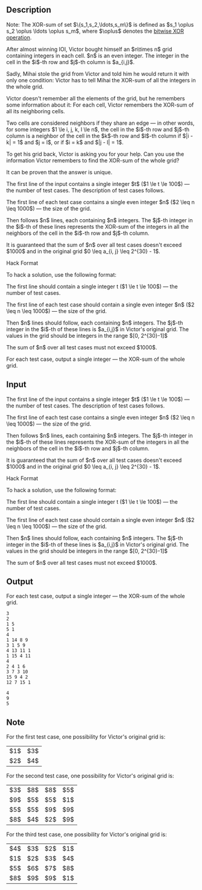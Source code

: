 ## Description

<div><p>Note: The XOR-sum of set $\{s_1,s_2,\ldots,s_m\}$ is defined as $s_1 \oplus s_2 \oplus \ldots \oplus s_m$, where $\oplus$ denotes the <a href="https://en.wikipedia.org/wiki/Bitwise_operation#XOR">bitwise XOR operation</a>.</p><p>After almost winning IOI, Victor bought himself an $n\times n$ grid containing integers in each cell. <span class="tex-font-style-bf">$n$ is an even integer.</span> The integer in the cell in the $i$-th row and $j$-th column is $a_{i,j}$.</p><p>Sadly, Mihai stole the grid from Victor and told him he would return it with only one condition: Victor has to tell Mihai the XOR-sum of <span class="tex-font-style-bf">all</span> the integers in the whole grid.</p><p>Victor doesn't remember all the elements of the grid, but he remembers some information about it: For each cell, Victor remembers the XOR-sum of all its neighboring cells.</p><p>Two cells are considered neighbors if they share an edge — in other words, for some integers $1 \le i, j, k, l \le n$, the cell in the $i$-th row and $j$-th column is a neighbor of the cell in the $k$-th row and $l$-th column if $|i - k| = 1$ and $j = l$, or if $i = k$ and $|j - l| = 1$.</p><p>To get his grid back, Victor is asking you for your help. Can you use the information Victor remembers to find the XOR-sum of the whole grid?</p><p>It can be proven that the answer is unique.</p></div><div class="input-specification"><p>The first line of the input contains a single integer $t$ ($1 \le t \le 100$) — the number of test cases. The description of test cases follows.</p><p>The first line of each test case contains a single <span class="tex-font-style-bf">even</span> integer $n$ ($2 \leq n \leq 1000$) — the size of the grid.</p><p>Then follows $n$ lines, each containing $n$ integers. The $j$-th integer in the $i$-th of these lines represents the XOR-sum of the integers in all the neighbors of the cell in the $i$-th row and $j$-th column.</p><p>It is guaranteed that the sum of $n$ over all test cases doesn't exceed $1000$ and in the original grid $0 \leq a_{i, j} \leq 2^{30} - 1$.</p><p><span class="tex-font-style-bf"><span class="tex-font-style-sf">Hack Format</span></span></p><p>To hack a solution, use the following format:</p><p>The first line should contain a single integer t ($1 \le t \le 100$) — the number of test cases.</p><p>The first line of each test case should contain a single <span class="tex-font-style-bf">even</span> integer $n$ ($2 \leq n \leq 1000$) — the size of the grid.</p><p>Then $n$ lines should follow, each containing $n$ integers. The $j$-th integer in the $i$-th of these lines is $a_{i,j}$ in Victor's <span class="tex-font-style-bf">original</span> grid. The values in the grid should be integers in the range $[0, 2^{30}-1]$</p><p>The sum of $n$ over all test cases must not exceed $1000$.</p></div><div class="output-specification"><p>For each test case, output a single integer — the XOR-sum of the whole grid.</p></div>

## Input

<p>The first line of the input contains a single integer $t$ ($1 \le t \le 100$) — the number of test cases. The description of test cases follows.</p><p>The first line of each test case contains a single <span class="tex-font-style-bf">even</span> integer $n$ ($2 \leq n \leq 1000$) — the size of the grid.</p><p>Then follows $n$ lines, each containing $n$ integers. The $j$-th integer in the $i$-th of these lines represents the XOR-sum of the integers in all the neighbors of the cell in the $i$-th row and $j$-th column.</p><p>It is guaranteed that the sum of $n$ over all test cases doesn't exceed $1000$ and in the original grid $0 \leq a_{i, j} \leq 2^{30} - 1$.</p><p><span class="tex-font-style-bf"><span class="tex-font-style-sf">Hack Format</span></span></p><p>To hack a solution, use the following format:</p><p>The first line should contain a single integer t ($1 \le t \le 100$) — the number of test cases.</p><p>The first line of each test case should contain a single <span class="tex-font-style-bf">even</span> integer $n$ ($2 \leq n \leq 1000$) — the size of the grid.</p><p>Then $n$ lines should follow, each containing $n$ integers. The $j$-th integer in the $i$-th of these lines is $a_{i,j}$ in Victor's <span class="tex-font-style-bf">original</span> grid. The values in the grid should be integers in the range $[0, 2^{30}-1]$</p><p>The sum of $n$ over all test cases must not exceed $1000$.</p>

## Output

<p>For each test case, output a single integer — the XOR-sum of the whole grid.</p>





```input1
3
2
1 5
5 1
4
1 14 8 9
3 1 5 9
4 13 11 1
1 15 4 11
4
2 4 1 6
3 7 3 10
15 9 4 2
12 7 15 1
```




```output1
4
9
5
```



## Note

<p>For the first test case, one possibility for Victor's original grid is:</p><p></p><table class="tex-tabular"><tbody><tr><td class="tex-tabular-border-left tex-tabular-text-align-center tex-tabular-border-right tex-tabular-border-top tex-tabular-border-bottom">$1$</td><td class="tex-tabular-border-left tex-tabular-text-align-center tex-tabular-border-right tex-tabular-border-top tex-tabular-border-bottom">$3$</td></tr><tr><td class="tex-tabular-border-left tex-tabular-text-align-center tex-tabular-border-right tex-tabular-border-top tex-tabular-border-bottom">$2$</td><td class="tex-tabular-border-left tex-tabular-text-align-center tex-tabular-border-right tex-tabular-border-top tex-tabular-border-bottom">$4$</td></tr></tbody></table><p></p><p>For the second test case, one possibility for Victor's original grid is:</p><p></p><table class="tex-tabular"><tbody><tr><td class="tex-tabular-border-left tex-tabular-text-align-center tex-tabular-border-right tex-tabular-border-top tex-tabular-border-bottom">$3$</td><td class="tex-tabular-border-left tex-tabular-text-align-center tex-tabular-border-right tex-tabular-border-top tex-tabular-border-bottom">$8$</td><td class="tex-tabular-border-left tex-tabular-text-align-center tex-tabular-border-right tex-tabular-border-top tex-tabular-border-bottom">$8$</td><td class="tex-tabular-border-left tex-tabular-text-align-center tex-tabular-border-right tex-tabular-border-top tex-tabular-border-bottom">$5$</td></tr><tr><td class="tex-tabular-border-left tex-tabular-text-align-center tex-tabular-border-right tex-tabular-border-top tex-tabular-border-bottom">$9$</td><td class="tex-tabular-border-left tex-tabular-text-align-center tex-tabular-border-right tex-tabular-border-top tex-tabular-border-bottom">$5$</td><td class="tex-tabular-border-left tex-tabular-text-align-center tex-tabular-border-right tex-tabular-border-top tex-tabular-border-bottom">$5$</td><td class="tex-tabular-border-left tex-tabular-text-align-center tex-tabular-border-right tex-tabular-border-top tex-tabular-border-bottom">$1$</td></tr><tr><td class="tex-tabular-border-left tex-tabular-text-align-center tex-tabular-border-right tex-tabular-border-top tex-tabular-border-bottom">$5$</td><td class="tex-tabular-border-left tex-tabular-text-align-center tex-tabular-border-right tex-tabular-border-top tex-tabular-border-bottom">$5$</td><td class="tex-tabular-border-left tex-tabular-text-align-center tex-tabular-border-right tex-tabular-border-top tex-tabular-border-bottom">$9$</td><td class="tex-tabular-border-left tex-tabular-text-align-center tex-tabular-border-right tex-tabular-border-top tex-tabular-border-bottom">$9$</td></tr><tr><td class="tex-tabular-border-left tex-tabular-text-align-center tex-tabular-border-right tex-tabular-border-top tex-tabular-border-bottom">$8$</td><td class="tex-tabular-border-left tex-tabular-text-align-center tex-tabular-border-right tex-tabular-border-top tex-tabular-border-bottom">$4$</td><td class="tex-tabular-border-left tex-tabular-text-align-center tex-tabular-border-right tex-tabular-border-top tex-tabular-border-bottom">$2$</td><td class="tex-tabular-border-left tex-tabular-text-align-center tex-tabular-border-right tex-tabular-border-top tex-tabular-border-bottom">$9$</td></tr></tbody></table><p></p><p>For the third test case, one possibility for Victor's original grid is:</p><p></p><table class="tex-tabular"><tbody><tr><td class="tex-tabular-border-left tex-tabular-text-align-center tex-tabular-border-right tex-tabular-border-top tex-tabular-border-bottom">$4$</td><td class="tex-tabular-border-left tex-tabular-text-align-center tex-tabular-border-right tex-tabular-border-top tex-tabular-border-bottom">$3$</td><td class="tex-tabular-border-left tex-tabular-text-align-center tex-tabular-border-right tex-tabular-border-top tex-tabular-border-bottom">$2$</td><td class="tex-tabular-border-left tex-tabular-text-align-center tex-tabular-border-right tex-tabular-border-top tex-tabular-border-bottom">$1$</td></tr><tr><td class="tex-tabular-border-left tex-tabular-text-align-center tex-tabular-border-right tex-tabular-border-top tex-tabular-border-bottom">$1$</td><td class="tex-tabular-border-left tex-tabular-text-align-center tex-tabular-border-right tex-tabular-border-top tex-tabular-border-bottom">$2$</td><td class="tex-tabular-border-left tex-tabular-text-align-center tex-tabular-border-right tex-tabular-border-top tex-tabular-border-bottom">$3$</td><td class="tex-tabular-border-left tex-tabular-text-align-center tex-tabular-border-right tex-tabular-border-top tex-tabular-border-bottom">$4$</td></tr><tr><td class="tex-tabular-border-left tex-tabular-text-align-center tex-tabular-border-right tex-tabular-border-top tex-tabular-border-bottom">$5$</td><td class="tex-tabular-border-left tex-tabular-text-align-center tex-tabular-border-right tex-tabular-border-top tex-tabular-border-bottom">$6$</td><td class="tex-tabular-border-left tex-tabular-text-align-center tex-tabular-border-right tex-tabular-border-top tex-tabular-border-bottom">$7$</td><td class="tex-tabular-border-left tex-tabular-text-align-center tex-tabular-border-right tex-tabular-border-top tex-tabular-border-bottom">$8$</td></tr><tr><td class="tex-tabular-border-left tex-tabular-text-align-center tex-tabular-border-right tex-tabular-border-top tex-tabular-border-bottom">$8$</td><td class="tex-tabular-border-left tex-tabular-text-align-center tex-tabular-border-right tex-tabular-border-top tex-tabular-border-bottom">$9$</td><td class="tex-tabular-border-left tex-tabular-text-align-center tex-tabular-border-right tex-tabular-border-top tex-tabular-border-bottom">$9$</td><td class="tex-tabular-border-left tex-tabular-text-align-center tex-tabular-border-right tex-tabular-border-top tex-tabular-border-bottom">$1$</td></tr></tbody></table><p></p>
